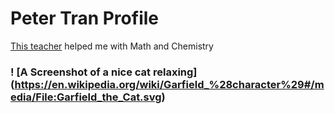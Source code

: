 # Peter Tran Profile
[This teacher](https://www.youtube.com/@TheOrganicChemistryTutor/playlists) helped me with Math and Chemistry 

### ! [A Screenshot of a nice cat relaxing] (https://en.wikipedia.org/wiki/Garfield_%28character%29#/media/File:Garfield_the_Cat.svg)
